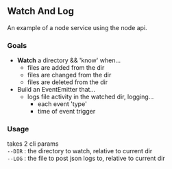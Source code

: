 ## Watch And Log
An example of a node service using the node api.

### Goals
- **Watch** a directory && 'know' when...
  - files are added from the dir
  - files are changed from the dir
  - files are deleted from the dir
- Build an EventEmitter that...
  - logs file activity in the watched dir, logging...
    - each event 'type'
    - time of event trigger

### Usage
takes 2 cli params  
`--DIR` : the directory to watch, relative to current dir  
`--LOG` : the file to post json logs to, relative to current dir